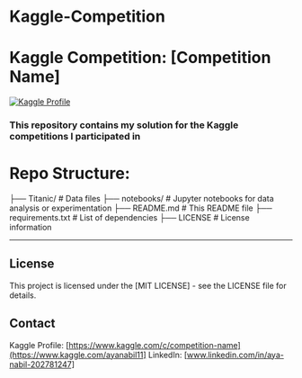 # Kaggle-Competition
# Kaggle Competition: [Competition Name]

[![Kaggle Profile](https://img.shields.io/badge/Kaggle-Competition%20Name-20BEFF.svg)]([https://www.kaggle.com/c/competition-name](https://www.kaggle.com/ayanabil11))

### This repository contains my solution for the Kaggle competitions I participated in

# Repo Structure:

├── Titanic/            # Data files
├── notebooks/          # Jupyter notebooks for data analysis or experimentation
├── README.md           # This README file
├── requirements.txt    # List of dependencies
├── LICENSE             # License information
_____________________________________________________________________
## License
This project is licensed under the [MIT LICENSE] - see the LICENSE file for details.

## Contact
Kaggle Profile: [https://www.kaggle.com/c/competition-name](https://www.kaggle.com/ayanabil11]
LinkedIn: [www.linkedin.com/in/aya-nabil-202781247]
